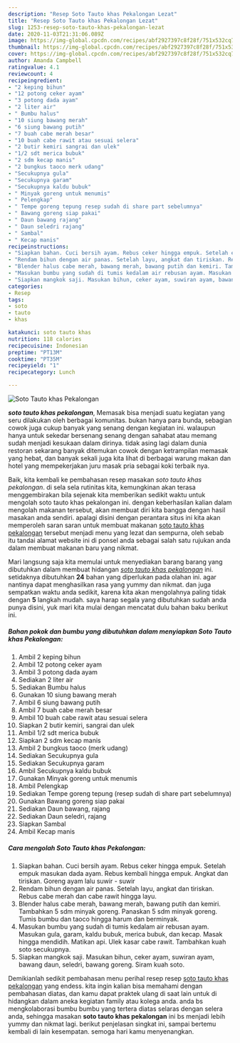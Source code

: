 ```yaml
---
description: "Resep Soto Tauto khas Pekalongan Lezat"
title: "Resep Soto Tauto khas Pekalongan Lezat"
slug: 1253-resep-soto-tauto-khas-pekalongan-lezat
date: 2020-11-03T21:31:06.089Z
image: https://img-global.cpcdn.com/recipes/abf2927397c8f28f/751x532cq70/soto-tauto-khas-pekalongan-foto-resep-utama.jpg
thumbnail: https://img-global.cpcdn.com/recipes/abf2927397c8f28f/751x532cq70/soto-tauto-khas-pekalongan-foto-resep-utama.jpg
cover: https://img-global.cpcdn.com/recipes/abf2927397c8f28f/751x532cq70/soto-tauto-khas-pekalongan-foto-resep-utama.jpg
author: Amanda Campbell
ratingvalue: 4.1
reviewcount: 4
recipeingredient:
- "2 keping bihun"
- "12 potong ceker ayam"
- "3 potong dada ayam"
- "2 liter air"
- " Bumbu halus"
- "10 siung bawang merah"
- "6 siung bawang putih"
- "7 buah cabe merah besar"
- "10 buah cabe rawit atau sesuai selera"
- "2 butir kemiri sangrai dan ulek"
- "1/2 sdt merica bubuk"
- "2 sdm kecap manis"
- "2 bungkus taoco merk udang"
- "Secukupnya gula"
- "Secukupnya garam"
- "Secukupnya kaldu bubuk"
- " Minyak goreng untuk menumis"
- " Pelengkap"
- " Tempe goreng tepung resep sudah di share part sebelumnya"
- " Bawang goreng siap pakai"
- " Daun bawang rajang"
- " Daun seledri rajang"
- " Sambal"
- " Kecap manis"
recipeinstructions:
- "Siapkan bahan. Cuci bersih ayam. Rebus ceker hingga empuk. Setelah empuk masukan dada ayam. Rebus kembali hingga empuk. Angkat dan tiriskan. Goreng ayam lalu suwir - suwir"
- "Rendam bihun dengan air panas. Setelah layu, angkat dan tiriskan. Rebus cabe merah dan cabe rawit hingga layu."
- "Blender halus cabe merah, bawang merah, bawang putih dan kemiri. Tambahkan 5 sdm minyak goreng. Panaskan 5 sdm minyak goreng. Tumis bumbu dan taoco hingga harum dan berminyak."
- "Masukan bumbu yang sudah di tumis kedalam air rebusan ayam. Masukan gula, garam, kaldu bubuk, merica bubuk, dan kecap. Masak hingga mendidih. Matikan api. Ulek kasar cabe rawit. Tambahkan kuah soto secukupnya."
- "Siapkan mangkok saji. Masukan bihun, ceker ayam, suwiran ayam, bawang daun, seledri, bawang goreng. Siram kuah soto."
categories:
- Resep
tags:
- soto
- tauto
- khas

katakunci: soto tauto khas 
nutrition: 118 calories
recipecuisine: Indonesian
preptime: "PT13M"
cooktime: "PT35M"
recipeyield: "1"
recipecategory: Lunch

---
```



![Soto Tauto khas Pekalongan](https://img-global.cpcdn.com/recipes/abf2927397c8f28f/751x532cq70/soto-tauto-khas-pekalongan-foto-resep-utama.jpg)

<b><i>soto tauto khas pekalongan</i></b>, Memasak bisa menjadi suatu kegiatan yang seru dilakukan oleh berbagai komunitas. bukan hanya para bunda, sebagian cowok juga cukup banyak yang senang dengan kegiatan ini. walaupun hanya untuk sekedar bersenang senang dengan sahabat atau memang sudah menjadi kesukaan dalam dirinya. tidak asing lagi dalam dunia restoran sekarang banyak ditemukan cowok dengan ketrampilan memasak yang hebat, dan banyak sekali juga kita lihat di berbagai warung makan dan hotel yang mempekerjakan juru masak pria sebagai koki terbaik nya.



Baik, kita kembali ke pembahasan resep masakan <i>soto tauto khas pekalongan</i>. di sela sela rutinitas kita, kemungkinan akan terasa menggembirakan bila sejenak kita memberikan sedikit waktu untuk mengolah soto tauto khas pekalongan ini. dengan keberhasilan kalian dalam mengolah makanan tersebut, akan membuat diri kita bangga dengan hasil masakan anda sendiri. apalagi disini dengan perantara situs ini kita akan memperoleh saran saran untuk membuat makanan <u>soto tauto khas pekalongan</u> tersebut menjadi menu yang lezat dan sempurna, oleh sebab itu tandai alamat website ini di ponsel anda sebagai salah satu rujukan anda dalam membuat makanan baru yang nikmat.


Mari langsung saja kita memulai untuk menyediakan barang barang yang dibutuhkan dalam membuat hidangan <u><i>soto tauto khas pekalongan</i></u> ini. setidaknya dibutuhkan <b>24</b> bahan yang diperlukan pada olahan ini. agar nantinya dapat menghasilkan rasa yang yummy dan nikmat. dan juga sempatkan waktu anda sedikit, karena kita akan mengolahnya paling tidak dengan <b>5</b> langkah mudah. saya harap segala yang dibutuhkan sudah anda punya disini, yuk mari kita mulai dengan mencatat dulu bahan baku berikut ini.

<!--inarticleads1-->

##### Bahan pokok dan bumbu yang dibutuhkan dalam menyiapkan Soto Tauto khas Pekalongan:

1. Ambil 2 keping bihun
1. Ambil 12 potong ceker ayam
1. Ambil 3 potong dada ayam
1. Sediakan 2 liter air
1. Sediakan  Bumbu halus
1. Gunakan 10 siung bawang merah
1. Ambil 6 siung bawang putih
1. Ambil 7 buah cabe merah besar
1. Ambil 10 buah cabe rawit atau sesuai selera
1. Siapkan 2 butir kemiri, sangrai dan ulek
1. Ambil 1/2 sdt merica bubuk
1. Siapkan 2 sdm kecap manis
1. Ambil 2 bungkus taoco (merk udang)
1. Sediakan Secukupnya gula
1. Sediakan Secukupnya garam
1. Ambil Secukupnya kaldu bubuk
1. Gunakan  Minyak goreng untuk menumis
1. Ambil  Pelengkap
1. Sediakan  Tempe goreng tepung (resep sudah di share part sebelumnya)
1. Gunakan  Bawang goreng siap pakai
1. Sediakan  Daun bawang, rajang
1. Sediakan  Daun seledri, rajang
1. Siapkan  Sambal
1. Ambil  Kecap manis




<!--inarticleads2-->

##### Cara mengolah Soto Tauto khas Pekalongan:

1. Siapkan bahan. Cuci bersih ayam. Rebus ceker hingga empuk. Setelah empuk masukan dada ayam. Rebus kembali hingga empuk. Angkat dan tiriskan. Goreng ayam lalu suwir - suwir
1. Rendam bihun dengan air panas. Setelah layu, angkat dan tiriskan. Rebus cabe merah dan cabe rawit hingga layu.
1. Blender halus cabe merah, bawang merah, bawang putih dan kemiri. Tambahkan 5 sdm minyak goreng. Panaskan 5 sdm minyak goreng. Tumis bumbu dan taoco hingga harum dan berminyak.
1. Masukan bumbu yang sudah di tumis kedalam air rebusan ayam. Masukan gula, garam, kaldu bubuk, merica bubuk, dan kecap. Masak hingga mendidih. Matikan api. Ulek kasar cabe rawit. Tambahkan kuah soto secukupnya.
1. Siapkan mangkok saji. Masukan bihun, ceker ayam, suwiran ayam, bawang daun, seledri, bawang goreng. Siram kuah soto.




Demikianlah sedikit pembahasan menu perihal resep resep <u>soto tauto khas pekalongan</u> yang endess. kita ingin kalian bisa memahami dengan pembahasan diatas, dan kamu dapat praktek ulang di saat lain untuk di hidangkan dalam aneka kegiatan family atau kolega anda. anda bs mengkolaborasi bumbu bumbu yang tertera diatas selaras dengan selera anda, sehingga masakan <b>soto tauto khas pekalongan</b> ini bs menjadi lebih yummy dan nikmat lagi. berikut penjelasan singkat ini, sampai bertemu kembali di lain kesempatan. semoga hari kamu menyenangkan.
